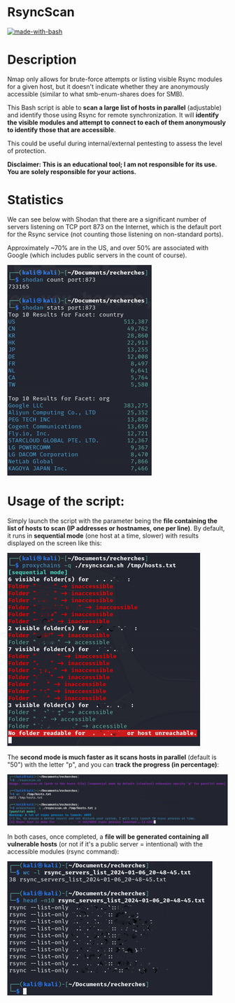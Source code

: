 # RsyncScan
[![made-with-bash](https://img.shields.io/badge/Made%20with-Bash-1f425f.svg)](https://www.gnu.org/software/bash/)
# Description
Nmap only allows for brute-force attempts or listing visible Rsync modules for a given host, but it doesn't indicate whether they are anonymously accessible (similar to what smb-enum-shares does for SMB).

This Bash script is able to **scan a large list of hosts in parallel** (adjustable) and identify those using Rsync for remote synchronization. It will **identify the visible modules and attempt to connect to each of them anonymously to identify those that are accessible**.

This could be useful during internal/external pentesting to assess the level of protection.

**Disclaimer: This is an educational tool; I am not responsible for its use. You are solely responsible for your actions.**

# Statistics
We can see below with Shodan that there are a significant number of servers listening on TCP port 873 on the Internet, which is the default port for the Rsync service (not counting those listening on non-standard ports).

Approximately ~70% are in the US, and over 50% are associated with Google (which includes public servers in the count of course).

![Example Menu](screenshots/rsync-shodan-stats.png)

# Usage of the script:

Simply launch the script with the parameter being the **file containing the list of hosts to scan (IP addresses or hostnames, one per line)**.
By default, it runs in **sequential mode** (one host at a time, slower) with results displayed on the screen like this:

![Example Menu](screenshots/rsyncscan-sequential-mode.png)

The **second mode is much faster as it scans hosts in parallel** (default is "50") with the letter "p", and you can **track the progress (in percentage)**:

![Example Menu](screenshots/rsyncscan-parallel-mode.png)

In both cases, once completed, a **file will be generated containing all vulnerable hosts** (or not if it's a public server = intentional) with the accessible modules (rsync command):

![Example Menu](screenshots/rsyncscan-results.png)

